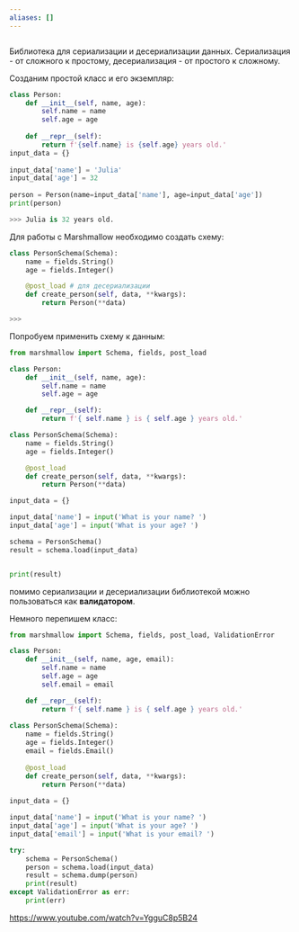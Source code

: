 ```yaml
---
aliases: []
---
```

```py

```

Библиотека для сериализации и десериализации данных.
Сериализация - от сложного к простому, десериализация - от простого к сложному.

Созданим простой класс и его экземпляр:
```py
class Person:  
    def __init__(self, name, age):  
        self.name = name  
        self.age = age  
  
    def __repr__(self):  
        return f'{self.name} is {self.age} years old.'  
input_data = {}  
  
input_data['name'] = 'Julia'  
input_data['age'] = 32  
  
person = Person(name=input_data['name'], age=input_data['age'])  
print(person)

>>> Julia is 32 years old.
```

Для работы с Marshmallow необходимо создать схему:
```py
class PersonSchema(Schema):
    name = fields.String()
    age = fields.Integer()

    @post_load # для десериализации
    def create_person(self, data, **kwargs):
        return Person(**data)

>>> 
```

Попробуем применить схему к данным:
```py
from marshmallow import Schema, fields, post_load

class Person:
    def __init__(self, name, age):
        self.name = name 
        self.age = age 

    def __repr__(self):
        return f'{ self.name } is { self.age } years old.'

class PersonSchema(Schema):
    name = fields.String()
    age = fields.Integer()

    @post_load
    def create_person(self, data, **kwargs):
        return Person(**data)

input_data = {}

input_data['name'] = input('What is your name? ')
input_data['age'] = input('What is your age? ')

schema = PersonSchema()
result = schema.load(input_data)


print(result)

```


помимо сериализации и десериализации библиотекой можно пользоваться как **валидатором**.

Немного перепишем класс:
```py
from marshmallow import Schema, fields, post_load, ValidationError

class Person:
    def __init__(self, name, age, email):
        self.name = name 
        self.age = age
        self.email = email

    def __repr__(self):
        return f'{ self.name } is { self.age } years old.'
		
class PersonSchema(Schema):
    name = fields.String()
    age = fields.Integer()
    email = fields.Email()
	
	@post_load
    def create_person(self, data, **kwargs):
        return Person(**data)
	
input_data = {}

input_data['name'] = input('What is your name? ')
input_data['age'] = input('What is your age? ')
input_data['email'] = input('What is your email? ')

try:
    schema = PersonSchema()
    person = schema.load(input_data)
	result = schema.dump(person)
    print(result)
except ValidationError as err:
    print(err)
```

https://www.youtube.com/watch?v=YgguC8p5B24
